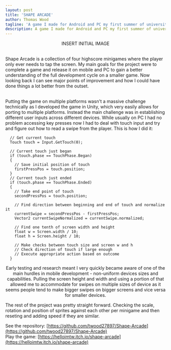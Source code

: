 ```yaml
---
layout: post
title: 'SHAPE ARCADE'
author: Thomas Wood
tagline: 'A game I made for Android and PC my first summer of university. It holds a special place as my first personal project outside of game jams'
description: A game I made for Android and PC my first summer of university. It holds a special place as my first personal project outside of game jams
---
```


<p align="center">
  INSERT INITIAL IMAGE<br/><br/>
  
  Shape Arcade is a collection of four highscore minigames where the player only ever needs to tap the screen. My main goals for the
  project were to complete a game and release it on mobile and PC to gain a better understanding of the full development cycle on a
  smaller game. Now looking back I can see major points of improvement and how I could have done things a lot better from the outset.<br/><br/>
  
  Putting the game on multiple platforms wasn't a massive challenge technically as I developed the game in Unity, which very easily
  allows for porting to multiple platforms. Instead the main challenge was in establishing different user inputs across different
  devices. While usually on PC I had no problem accessing key presses now I had to deal with touch input and try and figure out how to
  read a swipe from the player. This is how I did it:
</p>

```
  // Get current touch
  Touch touch = Input.GetTouch(0);
    
  // Current touch just began
  if (touch.phase == TouchPhase.Began)
  {
    // Save initial position of touch
    firstPressPos = touch.position;
  }
  // Current touch just ended
  if (touch.phase == TouchPhase.Ended)
  {
    // Take end point of touch
    secondPressPos = touch.position;
      
    // Find direction between beginning and end of touch and normalize it
    currentSwipe = secondPressPos - firstPressPos;
    Vector2 currentSwipeNormalized = currentSwipe.normalized;
      
    // Find one tenth of screen width and height
    float w = Screen.width / 10;
    float h = Screen.height / 10;
      
    // Make checks between touch size and screen w and h
    // Check direction of touch if large enough
    // Execute appropriate action based on outcome
  }
```

<p align="center">
  Early testing and research meant I very quickly became aware of one of the main hurdles in mobile development - non-uniform devices
  sizes and capabilities. Pulling the screen height and width and using a portion of that allowed me to accommodate for swipes on
  multiple sizes of device as it seems people tend to make bigger swipes on bigger screens and vice versa for smaller devices.
  
  The rest of the project was pretty straight forward. Checking the scale, rotation and position of sprites against each other per
  minigame and then reseting and adding speed if they are similar. 
</p>

See the repository: [https://github.com/twood27897/Shape-Arcade](https://github.com/twood27897/Shape-Arcade)<br/>
Play the game: [https://helloimtw.itch.io/shape-arcade](https://helloimtw.itch.io/shape-arcade)<br/><br/>
